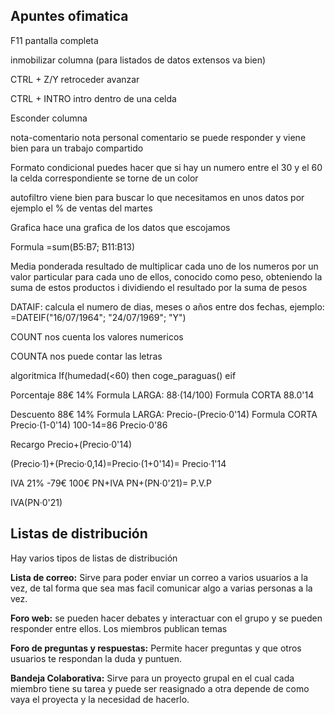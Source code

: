 <h2 id="titulo">Apuntes ofimatica</h2>

F11 pantalla completa

inmobilizar columna (para listados de datos extensos va bien)

CTRL + Z/Y retroceder avanzar

CTRL + INTRO intro dentro de una celda

Esconder columna

nota-comentario nota personal comentario se puede responder y viene bien para un trabajo compartido

Formato condicional puedes hacer que si hay un numero entre el 30 y el 60 la celda correspondiente se torne de un color

autofiltro viene bien para buscar lo que necesitamos en unos datos por ejemplo el % de ventas del martes

Grafica hace una grafica de los datos que escojamos

Formula =sum(B5:B7; B11:B13)

Media ponderada resultado de multiplicar cada uno de los numeros por un valor particular para cada uno de ellos, conocido como peso, obteniendo la suma de estos productos i dividiendo el resultado por la suma de pesos

DATAIF: calcula el numero de dias, meses o años entre dos fechas, ejemplo: =DATEIF("16/07/1964"; "24/07/1969"; "Y")

COUNT nos cuenta los valores numericos

COUNTA nos puede contar las letras

algoritmica If(humedad(<60) then
                coge_paraguas()
            eif
          
Porcentaje 88€ 14% Formula LARGA: 88·(14/100) Formula CORTA 88.0'14

Descuento 88€ 14% Formula LARGA: Precio-(Precio·0'14) Formula CORTA Precio·(1-0'14) 100-14=86 Precio·0'86

Recargo Precio+(Precio·0'14)

(Precio·1)+(Precio·0,14)=Precio·(1+0'14)= Precio·1'14

IVA 21% -79€  100€    PN+IVA  PN+(PN·0'21)= P.V.P

IVA(PN·0'21)

<h2 id="titulo">Listas de distribución</h2>

Hay varios tipos de listas de distribución

**Lista de correo:** Sirve para poder enviar un correo a varios usuarios a la vez, de tal forma que sea mas facil comunicar algo a varias personas a la vez.

**Foro web:** se pueden hacer debates y interactuar con el grupo y se pueden responder entre ellos. Los miembros publican temas

**Foro de preguntas y respuestas:** Permite hacer preguntas y que otros usuarios te respondan la duda y puntuen.

**Bandeja Colaborativa:** Sirve para un proyecto grupal en el cual cada miembro tiene su tarea y puede ser reasignado a otra depende de como vaya el proyecta y la necesidad de hacerlo.

